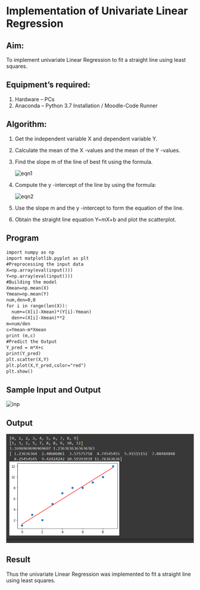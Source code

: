 # Implementation of Univariate Linear Regression
## Aim:
To implement univariate Linear Regression to fit a straight line using least squares.
## Equipment’s required:
1.	Hardware – PCs
2.	Anaconda – Python 3.7 Installation / Moodle-Code Runner
## Algorithm:
1.	Get the independent variable X and dependent variable Y.
2.	Calculate the mean of the X -values and the mean of the Y -values.
3.	Find the slope m of the line of best fit using the formula.
    
    ![eqn1](./eq1.jpg)

4.	Compute the y -intercept of the line by using the formula:

    ![eqn2](./eq2.jpg)  

5.	Use the slope m and the y -intercept to form the equation of the line.
6.	Obtain the straight line equation Y=mX+b and plot the scatterplot.
## Program
```
import numpy as np
import matplotlib.pyplot as plt
#Preprocessing the input data
X=np.array(eval(input()))
Y=np.array(eval(input()))
#Building the model
Xmean=np.mean(X)
Ymean=np.mean(Y)
num,den=0,0
for i in range(len(X)):
  num+=(X[i]-Xmean)*(Y[i]-Ymean)
  den+=(X[i]-Xmean)**2
m=num/den
c=Ymean-m*Xmean
print (m,c)
#Predict the Output
Y_pred = m*X+c
print(Y_pred)
plt.scatter(X,Y)
plt.plot(X,Y_pred,color="red")
plt.show()
```
## Sample Input and Output

![inp](./input.jpg)

## Output

![out](./output.png)
## Result
Thus the univariate Linear Regression was implemented to fit a straight line using least squares.
